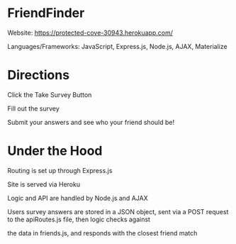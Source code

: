# FriendFinder
Website: https://protected-cove-30943.herokuapp.com/

Languages/Frameworks: JavaScript, Express.js, Node.js, AJAX, Materialize

# Directions
Click the Take Survey Button

Fill out the survey

Submit your answers and see who your friend should be!

# Under the Hood
Routing is set up through Express.js

Site is served via Heroku

Logic and API are handled by Node.js and AJAX

Users survey answers are stored in a JSON object, sent via a POST request to the apiRoutes.js file, then logic checks against

the data in friends.js, and responds with the closest friend match
